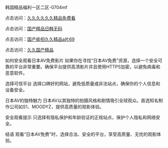 
韩国精品福利一区二区-0704mf


点击访问：<a href="https://gda-c7m.pages.dev/">久久久久久久精品免费看</a>

点击访问：<a href="https://tfda.pages.dev/">国产精品日韩无码</a>

点击访问：<a href="https://vassv.pages.dev/">国产偷抇久久精品a片69</a>

点击访问：<a href="https://cfad.pages.dev/">久久国产精品</a>


如何安全观看日本AV免费影片
如果你在寻找“日本AV免费”资源，选择一个安全可靠的平台非常重要。确保平台提供高清影片并且使用HTTPS加密，以避免病毒和恶意软件。

选择可信平台
选择口碑好的网站，避免低质量或非法站点，确保你的个人信息和设备安全。

日本AV的独特魅力
日本AV以其独特的拍摄风格和剧情吸引全球观众。首选知名制作公司如S1、MOODYZ，提供高质量的观影体验。

安全观看提示
只选择有隐私保护和年龄验证的正规站点，保护个人隐私和网络安全。

结语
观看“日本AV免费”时，选择合法、安全的平台，享受高质量、无忧的观影体验。

<span style="display:none;">[Canonical link](）</span>


